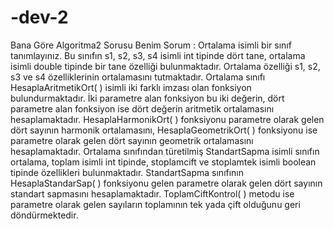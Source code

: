 # -dev-2
Bana Göre Algoritma2 Sorusu
Benim Sorum :
Ortalama isimli bir sınıf tanımlayınız. Bu sınıfın s1, s2, s3, s4 isimli int tipinde dört tane, ortalama isimli double tipinde bir tane özelliği bulunmaktadır. Ortalama özelliği s1, s2, s3 ve s4 özelliklerinin ortalamasını tutmaktadır. Ortalama sınıfı HesaplaAritmetikOrt( ) isimli iki farklı imzası olan fonksiyon bulundurmaktadır. İki parametre alan fonksiyon bu iki değerin, dört parametre alan fonksiyon ise dört değerin aritmetik ortalamasını hesaplamaktadır. HesaplaHarmonikOrt( ) fonksiyonu parametre olarak gelen dört sayının harmonik ortalamasını, HesaplaGeometrikOrt( ) fonksiyonu ise parametre olarak gelen dört sayının geometrik ortalamasını hesaplamaktadır.
Ortalama sınıfından türetilmiş StandartSapma isimli sınıfın ortalama, toplam isimli int tipinde, stoplamcift ve stoplamtek isimli boolean tipinde özellikleri bulunmaktadır. StandartSapma sınıfının HesaplaStandarSap( ) fonksiyonu gelen parametre olarak gelen dört sayının standart sapmasını hesaplamaktadır. ToplamCiftKontrol( ) metodu ise parametre olarak gelen sayıların toplamının tek yada çift olduğunu geri döndürmektedir.
